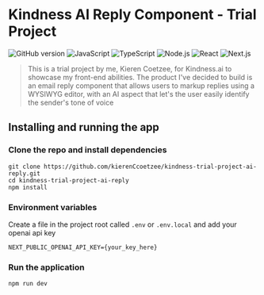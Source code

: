 # Kindness AI Reply Component - Trial Project

![GitHub version](https://badgen.net/badge/latest%20tag/0.0.1-alpha.0) ![JavaScript](https://badgen.net/badge/JavaScript/es5/yellow?) ![TypeScript](https://badgen.net/badge/TypeScript/5.1.3/blue?) ![Node.js](https://badgen.net/badge/Node.js/20.11/green?) ![React](https://badgen.net/badge/React/18^/cyan?) ![Next.js](https://badgen.net/badge/Next.js/14.1.3/black?)

> This is a trial project by me, Kieren Coetzee, for Kindness.ai to showcase
> my front-end abilities. The product I've decided to build is an email reply
> component that allows users to markup replies using a WYSIWYG editor, with
> an AI aspect that let's the user easily identify the sender's tone of voice

## Installing and running the app

### Clone the repo and install dependencies

```
git clone https://github.com/kierenCcoetzee/kindness-trial-project-ai-reply.git
cd kindness-trial-project-ai-reply
npm install
```

### Environment variables

Create a file in the project root called `.env` or `.env.local` and add your openai api key

```
NEXT_PUBLIC_OPENAI_API_KEY={your_key_here}
```

### Run the application

```
npm run dev
```
